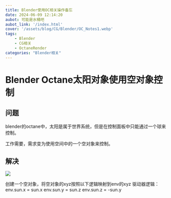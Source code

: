 ```yaml
---
title: Blender使用OC相关操作备忘
date: 2024-06-09 12:14:20
aubot: 可能是水桶吧
aubot_link: '/index.html'
cover: '/assets/blog/CG/Blender/OC_Notes1.webp'
tags: 
    - Blender
    - CG相关
    - OctaneRender
categories: "Blender相关"
---
```


# Blender Octane太阳对象使用空对象控制

## 问题

  blender的octane中，太阳是属于世界系统，但是在控制面板中只能通过一个球来控制。

工作需要，需求变为使用空间中的一个空对象来控制。

## 解决

![](/assets/blog/CG/Blender/OC_Notes1.webp)

创建一个空对象，将空对象的xyz按照以下逻辑映射到env的xyz
驱动器逻辑：
env.sun.x = sun.x
env.sun.y = sun.z
env.sun.z = -sun.y